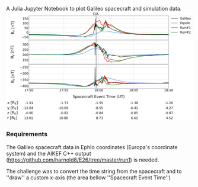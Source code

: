 A Julia Jupyter Notebook to plot Galileo spacecraft and simulation data. 
![](mag1.png)

### Requirements
The Galileo spacecraft data in EphIo coordinates (Europa's coordinate system) and the AIKEF C++ output (https://github.com/harnold8/E26/tree/master/run1) is needed.


The challenge was to convert the time string from the spacecraft and to ''draw'' a custom x-axis (the area bellow ''Spacecraft Event Time'')
